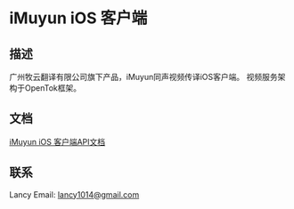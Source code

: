 iMuyun iOS 客户端
=================

描述
--------
广州牧云翻译有限公司旗下产品，iMuyun同声视频传译iOS客户端。
视频服务架构于OpenTok框架。

文档
--------
[iMuyun iOS 客户端API文档](https://github.com/lancy/iMuyun/wiki/API-Document)

联系
--------
Lancy
Email: lancy1014@gmail.com
